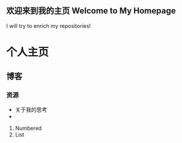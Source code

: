 ## 欢迎来到我的主页 Welcome to My Homepage

I will try to enrich my repositories!



# 个人主页
## 博客
### 资源

- 关于我的思考
- 

1. Numbered
2. List


